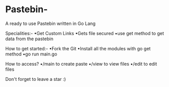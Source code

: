 # Pastebin-
A ready to use Pastebin written in Go Lang

Specialities:-
•Get Custom Links
•Gets file secured
•use get method to get data from the pastebin

How to get started:-
•Fork the Git
•Install all the modules with go get method
•go run main.go

How to access?
•/main to create paste
•/view to view files
•/edit to edit files

Don't forget to leave a star :)

